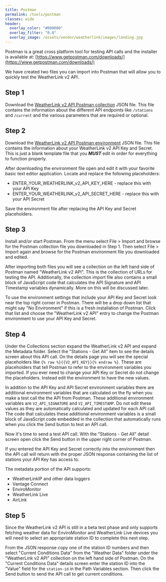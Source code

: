 ```yaml
---
title: Postman
permalink: /tools/postman
classes: wide
header:
  overlay_color: "#000000"
  overlay_filter: "0.0"
  overlay_image: /assets/vendor/weatherlink/images/landing.jpg
---
```


Postman is a great cross platform tool for testing API calls and the installer is available at: [https://www.getpostman.com/downloads/](https://www.getpostman.com/downloads/)

We have created two files you can import into Postman that will allow you to quickly test the WeatherLink v2 API.

## Step 1

Download the [WeatherLink v2 API Postman collection](/v2-api/resources/WeatherLink_v2_API.postman_collection.json) JSON file. This file contains the information about the different API endpoints like `/stations` and `/current` and the various parameters that are required or optional.

## Step 2

Download the [WeatherLink v2 API Postman environment](/v2-api/resources/WeatherLink_v2_API.postman_environment.json) JSON file. This file contains the information about your WeatherLink v2 API Key and Secret. This is just a blank template file that you <b><i>MUST</i></b> edit in order for everything to function properly.

After downloading the environment file open and edit it with your favorite basic text editor application. Locate and replace the following placeholders:

- ENTER_YOUR_WEATHERLINK_v2_API_KEY_HERE - replace this with your API Key
- ENTER_YOUR_WEATHERLINK_v2_API_SECRET_HERE - replace this with your API Secret

Save the environment file after replacing the API Key and Secret placeholders.

## Step 3

Install and/or start Postman. From the menu select File > Import and browse for the Postman collection file you downloaded in Step 1. Then select File > Import again and browse for the Postman environment file you downloaded and edited.

After importing both files you will see a collection on the left hand side of Postman named "WeatherLink v2 API". This is the collection of URLs for testing the API. Additionally, the collection import file also contains a small block of JavaScript code that calculates the API Signature and API Timestamp variables dynamically. More on this will be discussed later.

To use the environment settings that include your API Key and Secret look near the top right corner in Postman. There will be a drop down list that might say "No Environment" if this is a fresh installation of Postman. Click that list and choose the "WeatherLink v2 API" entry to change the Postman environment to use your API Key and Secret.

## Step 4

Under the Collections section expand the WeatherLink v2 API and expand the Metadata folder. Select the "Stations - Get All" item to see the details screen about this API call. On the details page you will see the special placeholders like `{% raw %}{{V2_API_KEY}}{% endraw %}`. These are placeholders that tell Postman to refer to the environment variables you imported. If you ever need to change your API Key or Secret do not change the placeholders. Instead edit the environment to have the new values.

In addition to the API Key and API Secret environment variables there are additional environment variables that are calculated on the fly when you make a test call the the API from Postman. These additional environment variables are `V2_API_SIGNATURE` and `V2_API_TIMESTAMP`. Do not edit these values as they are automatically calculated and updated for each API call. The code that calculates these additional environment variables is a small block of JavaScript code embedded in the collection that automatically runs when you click the Send button to test an API call.

Now it's time to send a test API call. With the "Stations - Get All" detail screen open click the Send button in the upper right corner of Postman.

If you entered the API Key and Secret correctly into the environment then the API call will return with the proper JSON response containing the list of stations your API Key has access to.

The metadata portion of the API supports:

- WeatherLinkIP and other data loggers
- Vantage Connect
- EnviroMonitor
- WeatherLink Live
- AirLink

## Step 5

Since the WeatherLink v2 API is still in a beta test phase and only supports fetching weather data for EnviroMonitor and WeatherLink Live devices you will need to select an appropriate station ID to complete this next step.

From the JSON response copy one of the station ID numbers and then select "Current Conditions Data" from the "Weather Data" folder under the "WeatherLink v2 API" collection on the left hand side of Postman. On the "Current Conditions Data" details screen enter the station ID into the "Value" field for the `station-id` in the Path Variables section. Then click the Send button to send the API call to get current conditions.

